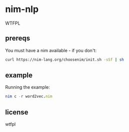 # nim-nlp
<a href="http://www.wtfpl.net/"><img
       src="http://www.wtfpl.net/wp-content/uploads/2012/12/wtfpl-badge-4.png"
       width="80" height="15" alt="WTFPL" /></a>

## prereqs

You must have a nim available - if you don't:
```bash
curl https://nim-lang.org/choosenim/init.sh -sSf | sh
```

## example

Running the example:
```nim
nim c -r word2vec.nim
```

## license
wtfpl
